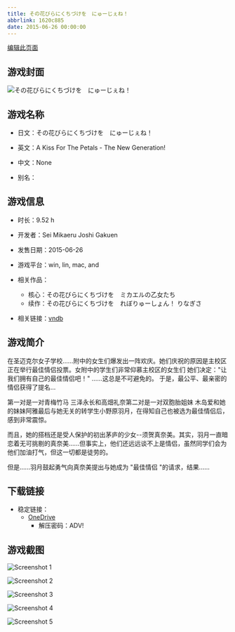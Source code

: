 ```yaml
---
title: その花びらにくちづけを　にゅーじぇね！
abbrlink: 1620c885
date: 2015-06-26 00:00:00
---
```

[编辑此页面](https://github.com/ACG-3/ADV3-source/blob/main/source/_posts/games/%E3%81%9D%E3%81%AE%E8%8A%B1%E3%81%B3%E3%82%89%E3%81%AB%E3%81%8F%E3%81%A1%E3%81%A5%E3%81%91%E3%82%92%E3%80%80%E3%81%AB%E3%82%85%E3%83%BC%E3%81%98%E3%81%87%E3%81%AD%EF%BC%81.md)

## 游戏封面

![その花びらにくちづけを　にゅーじぇね！](https://pan.timero.xyz/onedrive/img_lib_001/%E3%81%9D%E3%81%AE%E8%8A%B1%E3%81%B3%E3%82%89%E3%81%AB%E3%81%8F%E3%81%A1%E3%81%A5%E3%81%91%E3%82%92%E3%80%80%E3%81%AB%E3%82%85%E3%83%BC%E3%81%98%E3%81%87%E3%81%AD%EF%BC%81_cover.avif)


## 游戏名称

- 日文：その花びらにくちづけを　にゅーじぇね！
- 英文：A Kiss For The Petals - The New Generation!
- 中文：None

- 别名：


## 游戏信息

- 时长：9.52 h
- 开发者：Sei Mikaeru Joshi Gakuen
- 发售日期：2015-06-26
- 游戏平台：win, lin, mac, and
- 相关作品：
   - 核心：その花びらにくちづけを　ミカエルの乙女たち
   - 续作：その花びらにくちづけを　れぼりゅーしょん！ りなぎさ

- 相关链接：[vndb](https://vndb.org/v16262)


## 游戏简介

在圣迈克尔女子学校......附中的女生们爆发出一阵欢庆。她们庆祝的原因是主校区正在举行最佳情侣投票。女附中的学生们非常仰慕主校区的女生们 她们决定："让我们拥有自己的最佳情侣吧！"
......这总是不可避免的。
于是，最公平、最亲密的情侣获得了提名...

第一对是一对青梅竹马 三泽永长和高畑礼奈第二对是一对双胞胎姐妹 木岛爱和她的妹妹阿雅最后与她无关的转学生小野原羽月，在得知自己也被选为最佳情侣后，感到非常震惊。

而且，她的搭档还是受人保护的初出茅庐的少女--须贺真奈美。其实，羽月一直暗恋着无可挑剔的真奈美......但事实上，他们还远远谈不上是情侣，虽然同学们会为他们加油打气，但这一切都是徒劳的。

但是......羽月鼓起勇气向真奈美提出与她成为 "最佳情侣 "的请求，结果......




## 下载链接

- 稳定链接：
    - [OneDrive](https://pan.timero.xyz/onedrive/adv_lib_001/%E3%81%9D%E3%81%AE%E8%8A%B1%E3%81%B3%E3%82%89%E3%81%AB%E3%81%8F%E3%81%A1%E3%81%A5%E3%81%91%E3%82%92%E3%80%80%E3%81%AB%E3%82%85%E3%83%BC%E3%81%98%E3%81%87%E3%81%AD%EF%BC%81)
        - 解压密码：ADV!



## 游戏截图


![Screenshot 1](https://pan.timero.xyz/onedrive/img_lib_001/%E3%81%9D%E3%81%AE%E8%8A%B1%E3%81%B3%E3%82%89%E3%81%AB%E3%81%8F%E3%81%A1%E3%81%A5%E3%81%91%E3%82%92%E3%80%80%E3%81%AB%E3%82%85%E3%83%BC%E3%81%98%E3%81%87%E3%81%AD%EF%BC%81_Screenshot_1.avif)

![Screenshot 2](https://pan.timero.xyz/onedrive/img_lib_001/%E3%81%9D%E3%81%AE%E8%8A%B1%E3%81%B3%E3%82%89%E3%81%AB%E3%81%8F%E3%81%A1%E3%81%A5%E3%81%91%E3%82%92%E3%80%80%E3%81%AB%E3%82%85%E3%83%BC%E3%81%98%E3%81%87%E3%81%AD%EF%BC%81_Screenshot_2.avif)

![Screenshot 3](https://pan.timero.xyz/onedrive/img_lib_001/%E3%81%9D%E3%81%AE%E8%8A%B1%E3%81%B3%E3%82%89%E3%81%AB%E3%81%8F%E3%81%A1%E3%81%A5%E3%81%91%E3%82%92%E3%80%80%E3%81%AB%E3%82%85%E3%83%BC%E3%81%98%E3%81%87%E3%81%AD%EF%BC%81_Screenshot_3.avif)

![Screenshot 4](https://pan.timero.xyz/onedrive/img_lib_001/%E3%81%9D%E3%81%AE%E8%8A%B1%E3%81%B3%E3%82%89%E3%81%AB%E3%81%8F%E3%81%A1%E3%81%A5%E3%81%91%E3%82%92%E3%80%80%E3%81%AB%E3%82%85%E3%83%BC%E3%81%98%E3%81%87%E3%81%AD%EF%BC%81_Screenshot_4.avif)

![Screenshot 5](https://pan.timero.xyz/onedrive/img_lib_001/%E3%81%9D%E3%81%AE%E8%8A%B1%E3%81%B3%E3%82%89%E3%81%AB%E3%81%8F%E3%81%A1%E3%81%A5%E3%81%91%E3%82%92%E3%80%80%E3%81%AB%E3%82%85%E3%83%BC%E3%81%98%E3%81%87%E3%81%AD%EF%BC%81_Screenshot_5.avif)

